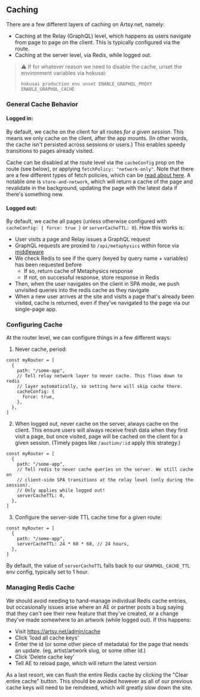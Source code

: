 ## Caching

There are a few different layers of caching on Artsy.net, namely:

- Caching at the Relay (GraphQL) level, which happens as users navigate from page to page on the client. This is typically configured via the route.
- Caching at the server level, via Redis, while logged out.

> ⚠️ If for whatever reason we need to disable the cache, unset the environment variables via hokusai:
>
> ```
> hokusai production env unset ENABLE_GRAPHQL_PROXY ENABLE_GRAPHQL_CACHE
> ```

### General Cache Behavior

#### Logged in:

By default, we cache on the client for all routes _for a given session_. This means we only cache on the client, after the app mounts. (In other words, the cache isn't persisted across sessions or users.) This enables speedy transitions to pages already visited.

Cache can be disabled at the route level via the `cacheConfig` prop on the route (see below), or applying `fetchPolicy: "network-only"`. Note that there are a few different types of fetch policies, which can be [read about here](https://relay.dev/docs/guided-tour/reusing-cached-data/fetch-policies/). A notable one is `store-and-network`, which will return a cache of the page and revalidate in the background, updating the page with the latest data if there's something new.

#### Logged out:

By default, we cache all pages (unless otherwise configured with `cacheConfig: { force: true }` or `serverCacheTTL: 0`). How this works is:

- User visits a page and Relay issues a GraphQL request
- GraphQL requests are proxied to `/api/metaphysics` within force via [middleware](https://github.com/artsy/force/blob/main/src/Server/middleware/graphqlProxyMiddleware.ts)
- We check Redis to see if the query (keyed by query name + variables) has been requested before
  - If so, return cache of Metaphysics response
  - If not, on successful response, store response in Redis
- Then, when the user navigates on the client in SPA mode, we push unvisited queries into the redis cache as they navigate
- When a new user arrives at the site and visits a page that's already been visited, cache is returned, even if they've navigated to the page via our single-page app.

### Configuring Cache

At the router level, we can configure things in a few different ways:

1. Never cache, period:

```tsx
const myRouter = [
  {
    path: "/some-app",
    // Tell relay network layer to never cache. This flows down to redis
    // layer automatically, so setting here will skip cache there.
    cacheConfig: {
      force: true,
    },
  },
]
```

2. When logged out, never cache on the server, always cache on the client. This ensure users will always receive fresh data when they first visit a page, but once visited, page will be cached on the client for a given session. (Timely pages like `/auction/:id` apply this strategy.)

```tsx
const myRouter = [
  {
    path: "/some-app",
    // Tell redis to never cache queries on the server. We still cache on
    // client-side SPA transitions at the relay level (only during the session).
    // Only applies while logged out!
    serverCacheTTL: 0,
  },
]
```

3. Configure the server-side TTL cache time for a given route:

```tsx
const myRouter = [
  {
    path: "/some-app",
    serverCacheTTL: 24 * 60 * 60, // 24 hours,
  },
]
```

By default, the value of `serverCacheTTL` falls back to our `GRAPHQL_CACHE_TTL` env config, typically set to 1 hour.

### Managing Redis Cache

We should avoid needing to hand-manage individual Redis cache entries, but occasionally issues arise where an AE or partner posts a bug saying that they can't see their new feature that they've created, or a change they've made somewhere to an artwork (while logged out). If this happens:

- Visit https://artsy.net/admin/cache
- Click 'load all cache keys'
- Enter the id (or some other piece of metadata) for the page that needs an update. (eg, artist/artwork slug, or some other id.)
- Click 'Delete cache key'
- Tell AE to reload page, which will return the latest version

As a last resort, we can flush the entire Redis cache by clicking the "Clear entire cache" button. This should be avoided however as all of our previous cache keys will need to be reindexed, which will greatly slow down the site.
